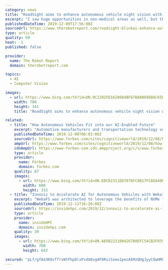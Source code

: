 ```yaml
---
category: news
title: "RoadSight aims to enhance autonomous vehicle night vision with AI"
excerpt: "I saw huge opportunities in non-medical areas as well, but the regulatory issues are different from the medical space. Cameras are having a great impact in everyday life, especially as computer vision becomes important to society with smartphones and autonomous and driver-assistance safety. How does BlinkAI measure the improvement over image ..."
publishedDateTime: 2019-12-09T17:56:00Z
sourceUrl: https://www.therobotreport.com/roadsight-blinkai-enhance-autonomous-vehicle-night-visioni-ai/
type: article
quality: 69
heat: -1
published: false

provider:
  name: The Robot Report
  domain: therobotreport.com

topics:
  - AI
  - Computer Vision

images:
  - url: https://www.bing.com/th?id=ON.9C2202FD1628604BF67BA0B698DAC65E
    width: 700
    height: 341
    title: "RoadSight aims to enhance autonomous vehicle night vision with AI"

related:
  - title: "How Autonomous Vehicles Fit into our AI-Enabled Future"
    excerpt: "Automotive manufacturers and transportation technology vendors are rapidly progressing us to that goal. Indeed, we discuss that “Autonomous Everything” is one of the four key parts of our AI-Enabled Vision of the Future. The power of AI and Machine Learning combined with extremely detailed city and road mapping, lane-keeping, collision ..."
    publishedDateTime: 2019-12-08T06:03:00Z
    sourceUrl: https://www.forbes.com/sites/cognitiveworld/2019/12/08/how-autonomous-vehicles-fit-into-our-ai-enabled-future/
    ampUrl: https://www.forbes.com/sites/cognitiveworld/2019/12/08/how-autonomous-vehicles-fit-into-our-ai-enabled-future/amp/
    cdnAmpUrl: https://www-forbes-com.cdn.ampproject.org/c/s/www.forbes.com/sites/cognitiveworld/2019/12/08/how-autonomous-vehicles-fit-into-our-ai-enabled-future/amp/
    type: article
    provider:
      name: Forbes
      domain: forbes.com
    quality: 87
    images:
      - url: https://www.bing.com/th?id=ON.EDCD2311ED7076FC6B17FC6EA49BCE0A
        width: 600
        height: 315
  - title: "Innoviz to Accelerate AI for Autonomous Vehicles with WekaIO"
    excerpt: "WekaFS was architected to leverage the benefits of NVMe flash technology, delivering high-performance, high-bandwidth, and low-latency storage infrastructure to meet the demands of today’s GPU-enabled AI and HPC workloads in the data center and in the cloud. WekaFS is the world’s fastest and most scalable file system for AI systems ..."
    publishedDateTime: 2019-12-11T16:20:00Z
    sourceUrl: https://insidehpc.com/2019/12/innoviz-to-accelerate-ai-for-autonomous-vehicles-with-wekaio/
    type: article
    provider:
      name: insideHPC
      domain: insidehpc.com
    quality: 39
    images:
      - url: https://www.bing.com/th?id=ON.A85B223100426780EFC54CB2F0355D0E
        width: 700
        height: 642

secured: "pLf/gfA43K8vTfrvWtFhpDlxPvdU8vg4F8RsiSxmu1pesAkMzQHgJyyCQwHM83B76uFcoe/U5RcJWQZs47bJloaRXXi9EYm4h6TfWlnDXik6jdrJhOkhKeZliOmkUVi+XwJTEGobxPcd2PnPjP5AOgR9/Md8M0kuQ+KSTciYIH0zVBE1IZ7vAiLOZ3ZVeBWbXREvm5zkeuMo0rJM40W5aqtADtzZP9uLEf4sL9sWxmVxKnkdxEAC+OsC73ZBvrI7oWrcWLq6hhYI0BxH2EqO8w==;QNxICY5nxnP/q1UzwwwTww=="
---
```


